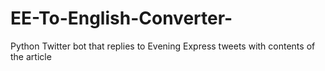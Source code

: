 # EE-To-English-Converter-
Python Twitter bot that replies to Evening Express tweets with contents of the article 
